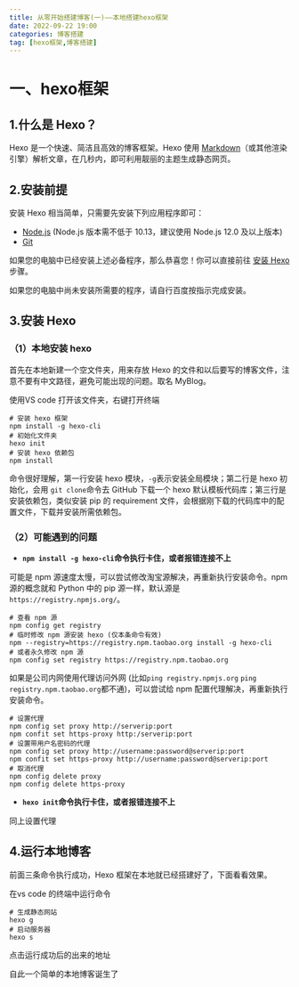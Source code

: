 ```yaml
---
title: 从零开始搭建博客(一)——本地搭建hexo框架
date: 2022-09-22 19:00
categories: 博客搭建
tag: [hexo框架,博客搭建] 
---
```


# 一、hexo框架

## 1.什么是 Hexo？

Hexo 是一个快速、简洁且高效的博客框架。Hexo 使用 [Markdown](http://daringfireball.net/projects/markdown/)（或其他渲染引擎）解析文章，在几秒内，即可利用靓丽的主题生成静态网页。

## 2.安装前提

安装 Hexo 相当简单，只需要先安装下列应用程序即可：

- [Node.js](http://nodejs.org/) (Node.js 版本需不低于 10.13，建议使用 Node.js 12.0 及以上版本)
- [Git](http://git-scm.com/)

如果您的电脑中已经安装上述必备程序，那么恭喜您！你可以直接前往 [安装 Hexo](https://hexo.io/zh-cn/docs/#安装-Hexo) 步骤。

如果您的电脑中尚未安装所需要的程序，请自行百度按指示完成安装。

## 3.安装 Hexo

### （1）本地安装 hexo

首先在本地新建一个空文件夹，用来存放 Hexo 的文件和以后要写的博客文件，注意不要有中文路径，避免可能出现的问题。取名 MyBlog。

使用VS code 打开该文件夹，右键打开终端

```
# 安装 hexo 框架
npm install -g hexo-cli
# 初始化文件夹
hexo init
# 安装 hexo 依赖包
npm install
```

命令很好理解，第一行安装 hexo 模块，`-g`表示安装全局模块；第二行是 hexo 初始化，会用 `git clone`命令去 GitHub 下载一个 hexo 默认模板代码库；第三行是安装依赖包，类似安装 pip 的 requirement 文件，会根据刚下载的代码库中的配置文件，下载并安装所需依赖包。

### （2）可能遇到的问题

- **`npm install -g hexo-cli`命令执行卡住，或者报错连接不上**

可能是 npm 源速度太慢，可以尝试修改淘宝源解决，再重新执行安装命令。npm 源的概念就和 Python 中的 pip 源一样，默认源是`https://registry.npmjs.org/`。

```
# 查看 npm 源
npm config get registry
# 临时修改 npm 源安装 hexo (仅本条命令有效)
npm --registry=https://registry.npm.taobao.org install -g hexo-cli
# 或者永久修改 npm 源
npm config set registry https://registry.npm.taobao.org
```

如果是公司内网使用代理访问外网 (比如`ping registry.npmjs.org` `ping registry.npm.taobao.org`都不通)，可以尝试给 npm 配置代理解决，再重新执行安装命令。

```
# 设置代理
npm config set proxy http://serverip:port
npm confit set https-proxy http:/serverip:port
# 设置带用户名密码的代理
npm config set proxy http://username:password@serverip:port
npm confit set https-proxy http://username:password@serverip:port
# 取消代理
npm config delete proxy
npm config delete https-proxy
```

- **`hexo init`命令执行卡住，或者报错连接不上**

同上设置代理

## 4.运行本地博客

前面三条命令执行成功，Hexo 框架在本地就已经搭建好了，下面看看效果。

在vs code 的终端中运行命令

```
# 生成静态网站
hexo g
# 启动服务器
hexo s
```

点击运行成功后的出来的地址

自此一个简单的本地博客诞生了

